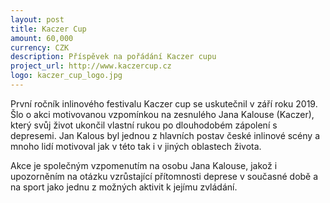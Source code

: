 ```yaml
---
layout: post
title: Kaczer Cup
amount: 60,000
currency: CZK
description: Příspěvek na pořádání Kaczer cupu
project_url: http://www.kaczercup.cz
logo: kaczer_cup_logo.jpg
---
```


První ročník inlinového festivalu Kaczer cup se uskutečnil v září roku 2019. Šlo o akci motivovanou vzpomínkou na zesnulého Jana Kalouse (Kaczer), který svůj život ukončil vlastní rukou po dlouhodobém zápolení s depresemi. Jan Kalous byl jednou z hlavních postav české inlinové scény a mnoho lidí motivoval jak v této tak i v jiných oblastech života.

Akce je společným vzpomenutím na osobu Jana Kalouse, jakož i upozorněním na otázku vzrůstající přítomnosti deprese v současné době a na sport jako jednu z možných aktivit k jejímu zvládání.
